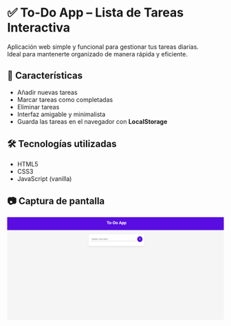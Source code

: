 # ✅ To-Do App – Lista de Tareas Interactiva

Aplicación web simple y funcional para gestionar tus tareas diarias.  
Ideal para mantenerte organizado de manera rápida y eficiente.

## 🚀 Características

- Añadir nuevas tareas
- Marcar tareas como completadas
- Eliminar tareas
- Interfaz amigable y minimalista
- Guarda las tareas en el navegador con **LocalStorage**

## 🛠️ Tecnologías utilizadas

- HTML5
- CSS3
- JavaScript (vanilla)

## 📷 Captura de pantalla

![Vista previa de la app](./muestra.png)
